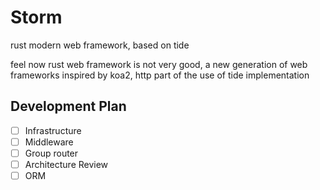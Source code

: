 # Storm
rust modern web framework, based on tide

feel now rust web framework is not very good, a new generation of web frameworks inspired by koa2, http part of the use of tide implementation

## Development Plan
- [ ] Infrastructure 
- [ ] Middleware
- [ ] Group router
- [ ] Architecture Review
- [ ] ORM